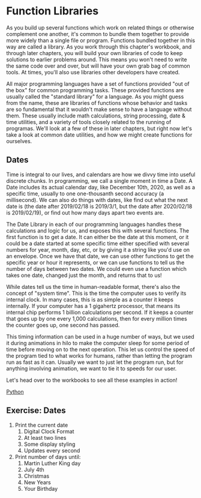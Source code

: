 # Function Libraries

As you build up several functions which work on related things or otherwise
complement one another, it's common to bundle them together to provide more
widely than a single file or program. Functions bundled together in this way
are called a library. As you work through this chapter's workbook, and
through later chapters, you will build your own libraries of code to keep
solutions to earlier problems around. This means you won't need to write
the same code over and over, but will have your own grab bag of common tools.
At times, you'll also use libraries other developers have created.

All major programming languages have a set of functions provided "out of the
box" for common programming tasks. These provided functions are usually
called the "standard library" for a language. As you might guess from the
name, these are libraries of functions whose behavior and tasks are so
fundamental that it wouldn't make sense to have a language without them.
These usually include math calculations, string processing, date & time
utilities, and a variety of tools closely related to the running of programas.
We'll look at a few of these in later chapters, but right now let's take a
look at common date utilities, and how we might create functions for ourselves.

## Dates

Time is integral to our lives, and calendars are how we divvy time into
useful discrete chunks. In programming, we call a single moment in time a
Date. A Date includes its actual calendar day, like December 10th, 2020, as
well as a specific time, usually to one one-thousanth second accuracy (a
millisecond). We can also do things with dates, like find out what the next
date is (the date after 2019/02/18 is 2019/3/1, but the date after 2020/02/18
is 2019/02/19), or find out how many days apart two events are.

The Date Library in each of our programming languages handles these
calculations and logic for us, and exposes this with several functions. The
first function is to get a date. It can either be the date at this moment,
or it could be a date started at some specific time either specified with
several numbers for year, month, day, etc, or by giving it a string like
you'd use on an envelope. Once we have that date, we can use other functions
to get the specific year or hour it represents, or we can use functions to
tell us the number of days between two dates. We could even use a function
which takes one date, changed just the month, and returns that to us!

While dates tell us the time in human-readable format, there's also the concept
of "system time". This is the time the computer uses to verify its internal
clock. In many cases, this is as simple as a counter it keeps internally.
If your computer has a 1 gigahertz processor, that means its internal chip
performs 1 billion calculations per second. If it keeps a counter that goes
up by one every 1,000 calculations, then for every million times the counter
goes up, one second has passed.

This timing information can be used in a huge number of ways, but we used it
during animations in hilo to make the computer sleep for some period of time
before moving on to the next operation. This let us control the speed of
the program tied to what works for humans, rather than letting the program
run as fast as it can. Usually we want to just let the program run, but for
anything involving animation, we want to tie it to speeds for our user.

Let's head over to the workbooks to see all these examples in action!

[Python](./dates/python.md)

## Exercise: Dates

1.  Print the current date
    1.  Digital Clock Format
    1.  At least two lines
    1.  Some display styling
    1.  Updates every second
1.  Print number of days until:
    1.  Martin Luther King day
    1.  July 4th
    1.  Christmas
    1.  New Years
    1.  Your Birthday
